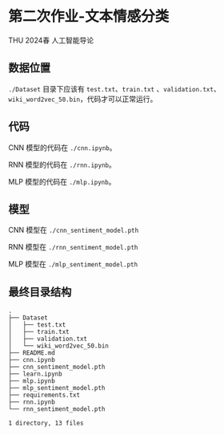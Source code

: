 # 第二次作业-文本情感分类

THU 2024春 人工智能导论

## 数据位置

`./Dataset` 目录下应该有 `test.txt`、`train.txt` 、`validation.txt`、`wiki_word2vec_50.bin`，代码才可以正常运行。

## 代码

CNN 模型的代码在 `./cnn.ipynb`。

RNN 模型的代码在 `./rnn.ipynb`。

MLP 模型的代码在 `./mlp.ipynb`。

## 模型

CNN 模型在 `./cnn_sentiment_model.pth`

RNN 模型在 `./rnn_sentiment_model.pth`

MLP 模型在 `./mlp_sentiment_model.pth`

## 最终目录结构

```
.
├── Dataset
│   ├── test.txt
│   ├── train.txt
│   ├── validation.txt
│   └── wiki_word2vec_50.bin
├── README.md
├── cnn.ipynb
├── cnn_sentiment_model.pth
├── learn.ipynb
├── mlp.ipynb
├── mlp_sentiment_model.pth
├── requirements.txt
├── rnn.ipynb
└── rnn_sentiment_model.pth

1 directory, 13 files
```